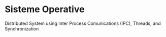 # Sisteme Operative
Distributed System using Inter Process Comunications (IPC), Threads, and Synchronization
